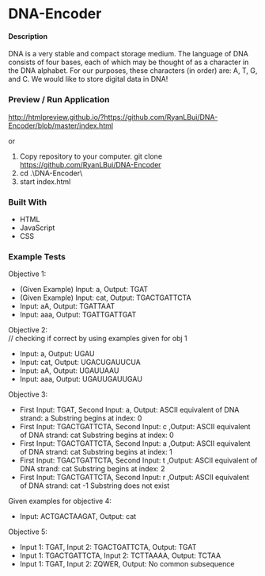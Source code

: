 # DNA-Encoder
#### Description
DNA is a very stable and compact storage medium.  The language of DNA consists of four bases, each of which may be thought of as a character in the DNA alphabet.  For our purposes, these characters (in order) are: A, T, G, and C.  We would like to store digital data in DNA!

### Preview / Run Application

http://htmlpreview.github.io/?https://github.com/RyanLBui/DNA-Encoder/blob/master/index.html

or 

1. Copy repository to your computer. git clone https://github.com/RyanLBui/DNA-Encoder
2. cd .\DNA-Encoder\
3. start index.html

### Built With
* HTML
* JavaScript
* CSS

### Example Tests
Objective 1:
<ul>
<li>(Given Example) Input: a, Output: TGAT</li>
<li>(Given Example) Input: cat, Output: TGACTGATTCTA</li>
<li>Input: aA, Output: TGATTAAT</li>
<li>Input: aaa, Output: TGATTGATTGAT</li>
</ul>

Objective 2:  
// checking if correct by using examples given for obj 1
<ul>
<li>Input: a, Output: UGAU</li>
<li>Input: cat, Output: UGACUGAUUCUA</li>
<li>Input: aA, Output: UGAUUAAU</li>
<li>Input: aaa, Output: UGAUUGAUUGAU</li>
</ul>

Objective 3:  
<ul>
<li>First Input: TGAT, Second Input: a, Output: ASCII equivalent of DNA strand: a  
Substring begins at index: 0 </li>
<li>First Input: TGACTGATTCTA, Second Input: c ,Output: ASCII equivalent of DNA strand: cat
Substring begins at index: 0 </li>
<li>First Input: TGACTGATTCTA, Second Input: a ,Output: ASCII equivalent of DNA strand: cat
Substring begins at index: 1 </li>
<li>First Input: TGACTGATTCTA, Second Input: t ,Output: ASCII equivalent of DNA strand: cat
Substring begins at index: 2 </li>
<li>First Input: TGACTGATTCTA, Second Input: r ,Output: ASCII equivalent of DNA strand: cat
-1 Substring does not exist </li>
</ul>

Given examples for objective 4:
<ul>
<li>Input: ACTGACTAAGAT, Output: cat</li>
</ul>

Objective 5:
<ul>
<li>Input 1: TGAT, Input 2:  TGACTGATTCTA, Output: TGAT</li>
<li>Input 1: TGACTGATTCTA, Input 2:  TCTTAAAA, Output: TCTAA</li>
<li>Input 1: TGAT, Input 2:  ZQWER, Output: No common subsequence</li>
</ul>
